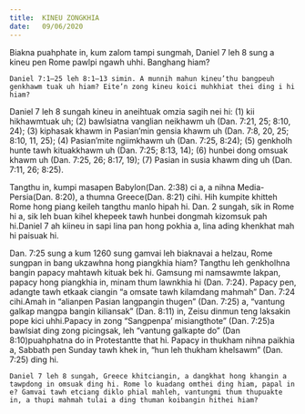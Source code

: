 ```yaml
---
title:  KINEU ZONGKHIA
date:   09/06/2020
---
```


Biakna puahphate in, kum zalom tampi sungmah, Daniel 7 leh 8 sung a kineu pen Rome pawlpi ngawh uhhi. Banghang hiam?

`Daniel 7:1–25 leh 8:1–13 simin. A munnih mahun kineu’thu bangpeuh genkhawm tuak uh hiam? Eite’n zong kineu koici muhkhiat thei ding i hi hiam?`

Daniel 7 leh 8 sungah kineu in aneihtuak omzia sagih nei hi: (1) kii hikhawmtuak uh; (2) bawlsiatna vanglian neikhawm uh (Dan. 7:21, 25; 8:10, 24); (3) kiphasak khawm in Pasian’min gensia khawm uh (Dan. 7:8, 20, 25; 8:10, 11, 25); (4) Pasian’mite ngiimkhawm uh (Dan. 7:25, 8:24); (5) genkholh hunte tawh kituakkhawm uh (Dan. 7:25; 8:13, 14); (6) hunbei dong omsuak khawm uh (Dan. 7:25, 26; 8:17, 19); (7) Pasian in susia khawm ding uh (Dan. 7:11, 26; 8:25).

Tangthu in, kumpi masapen Babylon(Dan. 2:38) ci a, a nihna Media-Persia(Dan. 8:20), a thumna Greece(Dan. 8:21) cihi. Hih kumpite khitteh Rome hong piang keileh tangthu manlo hipah hi. Dan. 2 sungah, sik in Rome hi a, sik leh buan kihel khepeek tawh hunbei dongmah kizomsuk pah hi.Daniel 7 ah kiineu in sapi lina pan hong pokhia a, lina ading khenkhat mah hi paisuak hi.

Dan. 7:25 sung a kum 1260 sung gamvai leh biaknavai a helzau, Rome sungpan in bang ukzawhna hong piangkhia hiam? Tangthu leh genkholhna bangin papacy mahtawh kituak bek hi. Gamsung mi namsawmte lakpan, papacy hong piangkhia in, minam thum lawnkhia hi (Dan. 7:24). Papacy pen, adangte tawh etkaak ciangin “a omsate tawh kilamdang mahmah” Dan. 7:24 cihi.Amah in “alianpen Pasian langpangin thugen” (Dan. 7:25) a, “vantung galkap mangpa bangin kiliansak” (Dan. 8:11) in, Zeisu dinmun teng laksakin pope kici uhhi.Papacy in zong “Sangpenpa’ misiangthote” (Dan. 7:25)a bawlsiat ding zong picingsak, leh “vantung galkapte do” (Dan 8:10)puahphatna do in Protestantte that hi. Papacy in thukham nihna paikhia a, Sabbath pen Sunday tawh khek in, “hun leh thukham khelsawm” (Dan. 7:25) ding hi.

`Daniel 7 leh 8 sungah, Greece khitciangin, a dangkhat hong khangin a tawpdong in omsuak ding hi. Rome lo kuadang omthei ding hiam, papal in e? Gamvai tawh etciang diklo phial mahleh, vantungmi thum thupuakte in, a thupi mahmah tulai a ding thuman koibangin hithei hiam?`